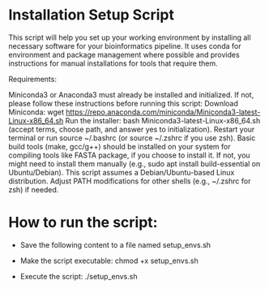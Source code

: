 # Installation Setup Script

This script will help you set up your working environment by installing all necessary software for your bioinformatics pipeline. It uses conda for environment and package management where possible and provides instructions for manual installations for tools that require them.

Requirements:

Miniconda3 or Anaconda3 must already be installed and initialized. If not, please follow these instructions before running this script:
Download Miniconda: wget https://repo.anaconda.com/miniconda/Miniconda3-latest-Linux-x86_64.sh
Run the installer: bash Miniconda3-latest-Linux-x86_64.sh (accept terms, choose path, and answer yes to initialization).
Restart your terminal or run source ~/.bashrc (or source ~/.zshrc if you use zsh).
Basic build tools (make, gcc/g++) should be installed on your system for compiling tools like FASTA package, if you choose to install it. If not, you might need to install them manually (e.g., sudo apt install build-essential on Ubuntu/Debian).
This script assumes a Debian/Ubuntu-based Linux distribution. Adjust PATH modifications for other shells (e.g., ~/.zshrc for zsh) if needed.
# How to run the script:

- Save the following content to a file named setup_envs.sh

- Make the script executable: chmod +x setup_envs.sh

- Execute the script: ./setup_envs.sh
